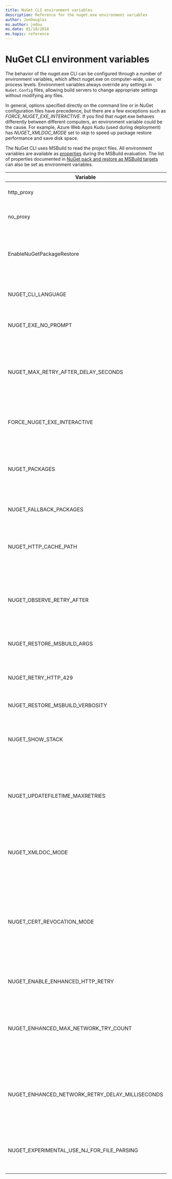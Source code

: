 ```yaml
---
title: NuGet CLI environment variables
description: Reference for the nuget.exe environment variables
author: JonDouglas
ms.author: jodou
ms.date: 01/18/2018
ms.topic: reference
---
```


# NuGet CLI environment variables

The behavior of the nuget.exe CLI can be configured through a number of environment variables, which affect nuget.exe on computer-wide, user, or process levels. Environment variables always override any settings in `NuGet.Config` files, allowing build servers to change appropriate settings without modifying any files.

In general, options specified directly on the command line or in NuGet configuration files have precedence, but there are a few exceptions such as *FORCE_NUGET_EXE_INTERACTIVE*. If you find that nuget.exe behaves differently between different computers, an environment variable could be the cause. For example, Azure Web Apps Kudu (used during deployment) has *NUGET_XMLDOC_MODE* set to *skip* to speed up package restore performance and save disk space.

The NuGet CLI uses MSBuild to read the project files. All environment variables are available as [properties](/visualstudio/msbuild/msbuild-command-line-reference) during the MSBuild evaluation.
The list of properties documented in [NuGet pack and restore as MSBuild targets](../msbuild-targets.md#restore-properties) can also be set as environment variables.

| Variable | Description | Remarks |
| --- | --- | --- |
| http_proxy | Http proxy used for NuGet HTTP operations. | This would be specified as `http://<username>:<password>@proxy.com`. |
| no_proxy | Configures domains to bypass from using proxy. | Specified as domains separated by comma (,). |
| EnableNuGetPackageRestore | Flag for if NuGet should implicitly grant consent if that's required by package on restore. | Specified flag is treated as *true* or *1*, any other value treated as flag not set. |
| NUGET_CLI_LANGUAGE | Changes nuget.exe output language | Available in 6.5 and higher versions. Supported values are [supported Visual Studio languages](/visualstudio/install/use-command-line-parameters-to-install-visual-studio?view=vs-2022&preserve-view=true#list-of-language-locales) locale names: `zh-cn`, `zh-tw`, `cs-cz`, `en-us`, `es-es`, `fr-fr`, `de-de`, `it-it`, `ja-jp`, `ko-kr`, `pl-pl`, `pt-br`, `ru-ru`, and `tr-tr`. |
| NUGET_EXE_NO_PROMPT | Prevents the exe for prompting for credentials. | Any value except null or empty string will be treated as this flag set/true. |
| NUGET_MAX_RETRY_AFTER_DELAY_SECONDS | Maximum duration between retries when HTTP response contains Retry-After header | When NUGET_OBSERVE_RETRY_AFTER is enabled (as it is by default) and an HTTP response contains a Retry-After header, this environment variable sets the maximum duration that will be waited. Note that Retry-After can provide either a duration (delta) or a time stamp (date). If the server returns a time stamp and your machine's clock is out of sync with the server, the calculated duration might be very long (or negative). |
| FORCE_NUGET_EXE_INTERACTIVE | Global environment variable to force interactive mode. | Any value except null or empty string will be treated as this flag set/true. |
| NUGET_PACKAGES | Path to use for the *global-packages* folder as described on [Managing the global packages and cache folders](../../consume-packages/managing-the-global-packages-and-cache-folders.md). | Specified as absolute path. |
| NUGET_FALLBACK_PACKAGES | Global fallback packages folders. | Absolute folder paths separated by semicolon (;). |
| NUGET_HTTP_CACHE_PATH | Path to use for the *http-cache* folder as described on [Managing the global packages and cache folders](../../consume-packages/managing-the-global-packages-and-cache-folders.md). | Specified as absolute path. |
| NUGET_OBSERVE_RETRY_AFTER | Opt-out of using HTTP response message Retry-After delay durations | Prior to NuGet 6.5, NuGet would retry all failed requests with the same back-off strategy. Starting with NuGet 6.5, NuGet will by default use the Retry-After delay period provided by the server. Set this environment variable to `false` to ignore the Retry-After response header. Also see NUGET_MAX_RETRY_AFTER_DELAY_SECONDS |
| NUGET_RESTORE_MSBUILD_ARGS | Sets additional MSBuild arguments. | Pass arguments identical to how you would pass them to msbuild.exe. An example of setting a project property Foo from the command line to value Bar would be /p:Foo=Bar |
| NUGET_RETRY_HTTP_429 | Change retry behavior on HTTP 429 responses | Prior to NuGet 6.5, NuGet would not retry requests that result in HTTP 429 on 408. The default value is `true`, and this environment variable can be set to `false` to opt-in to older NuGet behaviour (don't retry the request) |
| NUGET_RESTORE_MSBUILD_VERBOSITY | Sets the MSBuild log verbosity. | Default is *quiet* ("/v:q"). Possible values *q[uiet]*, *m[inimal]*, *n[ormal]*, *d[etailed]*, and *diag[nostic]*. |
| NUGET_SHOW_STACK | Determines whether the full exception (including stack trace) should be displayed to the user. | Specified as *true* or *false* (default). |
| NUGET_UPDATEFILETIME_MAXRETRIES | Sets the number of times NuGet will attempt to retry seting the file timestamp when extracting packages when the first attempt failed. | On Windows anti-virus software might temporarily open files, preventing NuGet from changing the timestamp. NuGet uses an exponential back-off where the wait duration between attempts is `Math.Pow(2, retryNumber)`. The default max retries is 9, meaning the default total wait duration before failure will be approximately one second. |
| NUGET_XMLDOC_MODE | Determines how assemblies XML documentation file extraction should be handled. | Supported modes are *skip* (do not extract XML documentation files), *compress* (store XML doc files as a zip archive) or *none* (default, treat XML doc files as regular files). |
| NUGET_CERT_REVOCATION_MODE | Determines how the revocation status check of the certificate used to sign a package, is performed when a signed package is installed or restored. When not set, defaults to `online`.| Possible values *online* (default), *offline*.  Related to [NU3028](../errors-and-warnings/NU3028.md) |
| NUGET_ENABLE_ENHANCED_HTTP_RETRY | Enables or disables enhanced HTTP retry in NuGet. | Possible values are `true` (default) or `false`. |
| NUGET_ENHANCED_MAX_NETWORK_TRY_COUNT | Configures the maximum number of times an HTTP connection should be retried when enhanced retries are enabled. | A number representing how many retries to perform, the default value is `6`. |
| NUGET_ENHANCED_NETWORK_RETRY_DELAY_MILLISECONDS | Configures the amount of time to wait in milliseconds before retrying an HTTP connection when enhanced retries are enabled. | Number of millseconds to wait, the default value is `1000`. |
| NUGET_EXPERIMENTAL_USE_NJ_FOR_FILE_PARSING | Determines whether or not `Netwonsoft.Json` is used for parsing the assets file during restore | Possible values are `true` or `false` (default). |
